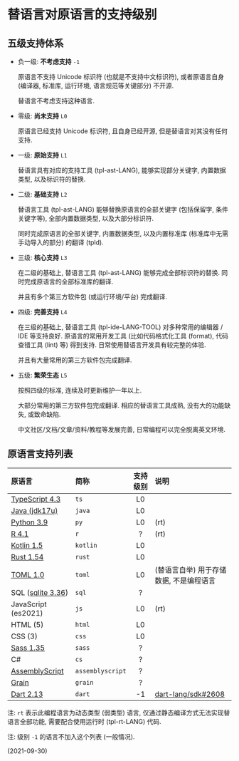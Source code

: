 # 替语言对原语言的支持级别

## 五级支持体系

- 负一级: **不考虑支持** `-1`

  原语言不支持 Unicode 标识符 (也就是不支持中文标识符),
  或者原语言自身 (编译器, 标准库, 运行环境, 语言规范等关键部分) 不开源.

  替语言不考虑支持这种语言.

- 零级: **尚未支持** `L0`

  原语言已经支持 Unicode 标识符, 且自身已经开源,
  但是替语言对其没有任何支持.

- 一级: **原始支持** `L1`

  替语言具有对应的支持工具 (tpl-ast-LANG),
  能够实现部分关键字, 内置数据类型, 以及标识符的替换.

- 二级: **基础支持** `L2`

  替语言工具 (tpl-ast-LANG) 能够替换原语言的全部关键字 (包括保留字, 条件关键字等),
  全部内置数据类型, 以及大部分标识符.

  同时完成原语言的全部关键字, 内置数据类型, 以及内置标准库 (标准库中无需手动导入的部分) 的翻译 (tpld).

- 三级: **核心支持** `L3`

  在二级的基础上, 替语言工具 (tpl-ast-LANG) 能够完成全部标识符的替换.
  同时完成原语言的全部标准库的翻译.

  并且有多个第三方软件包 (或运行环境/平台) 完成翻译.

- 四级: **完善支持** `L4`

  在三级的基础上, 替语言工具 (tpl-ide-LANG-TOOL) 对多种常用的编辑器 / IDE 等支持良好.
  原语言的常用开发工具 (比如代码格式化工具 (format), 代码查错工具 (lint) 等) 得到支持.
  日常使用替语言开发具有较完整的体验.

  并且有大量常用的第三方软件包完成翻译.

- 五级: **繁荣生态** `L5`

  按照四级的标准, 连续及时更新维护一年以上.

  大部分常用的第三方软件包完成翻译.
  相应的替语言工具成熟, 没有大的功能缺失, 或致命缺陷.

  中文社区/文档/文章/资料/教程等发展完善, 日常编程可以完全脱离英文环境.

## 原语言支持列表

| 原语言                                                    | 简称             | 支持级别 | 说明                                                               |
| :-------------------------------------------------------- | :--------------- | :------: | :----------------------------------------------------------------- |
| [TypeScript 4.3](https://github.com/microsoft/TypeScript) | `ts`             |    L0    |                                                                    |
| [Java (jdk17u)](https://github.com/openjdk/jdk17u)        | `java`           |    L0    |                                                                    |
| [Python 3.9](https://www.python.org/)                     | `py`             |    L0    | (rt)                                                               |
| [R 4.1](https://www.r-project.org/)                       | `r`              |    ?     | (rt)                                                               |
| [Kotlin 1.5](https://kotlinlang.org/)                     | `kotlin`         |    L0    |                                                                    |
| [Rust 1.54](https://www.rust-lang.org/)                   | `rust`           |    L0    |                                                                    |
| [TOML 1.0](https://toml.io/)                              | `toml`           |    L0    | (替语言自举) 用于存储数据, 不是编程语言                            |
| SQL ([sqlite 3.36](https://sqlite.org/index.html))        | `sql`            |    ?     |                                                                    |
| JavaScript (es2021)                                       | `js`             |    L0    | (rt)                                                               |
| HTML (5)                                                  | `html`           |    L0    |                                                                    |
| CSS (3)                                                   | `css`            |    L0    |                                                                    |
| [Sass 1.35](https://sass-lang.com/)                       | `sass`           |    ?     |                                                                    |
| C#                                                        | `cs`             |    ?     |                                                                    |
| [AssemblyScript](https://www.assemblyscript.org/)         | `assemblyscript` |    ?     |                                                                    |
| [Grain](https://grain-lang.org/)                          | `grain`          |    ?     |                                                                    |
| [Dart 2.13](https://dart.dev/)                            | `dart`           |    -1    | [dart-lang/sdk#2608](https://github.com/dart-lang/sdk/issues/2608) |

注: `rt` 表示此编程语言为动态类型 (弱类型) 语言,
仅通过静态编译方式无法实现替语言全部功能,
需要配合使用运行时 (tpl-rt-LANG) 代码.

注: 级别 `-1` 的语言不加入这个列表 (一般情况).

(2021-09-30)
